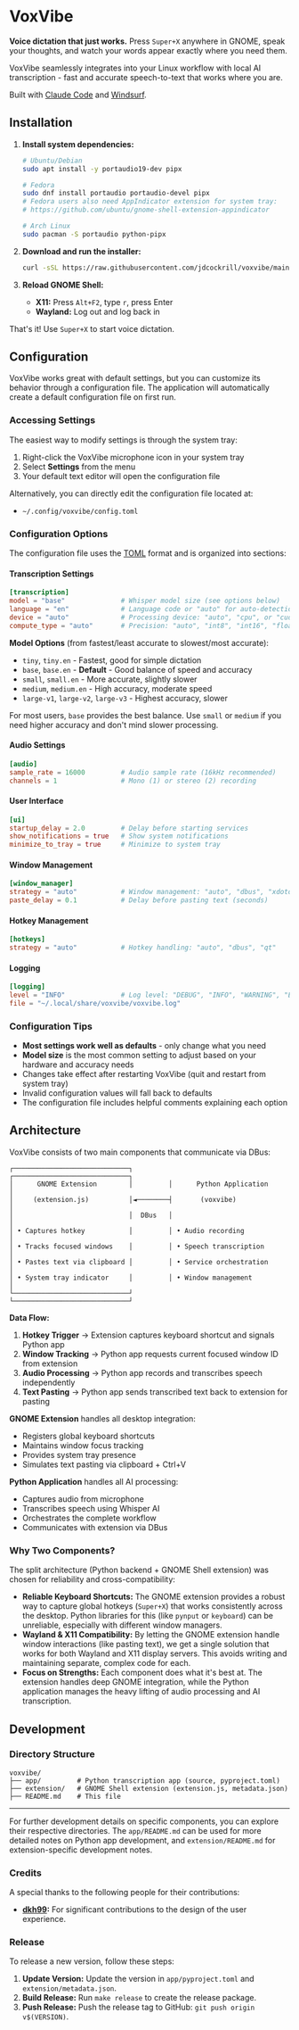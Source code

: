 # VoxVibe

**Voice dictation that just works.** Press `Super+X` anywhere in GNOME, speak your thoughts, and watch your words appear exactly where you need them.

VoxVibe seamlessly integrates into your Linux workflow with local AI transcription - fast and accurate speech-to-text that works where you are.

Built with [Claude Code](https://www.anthropic.com/claude-code) and [Windsurf](https://windsurf.com/).

## Installation

1. **Install system dependencies:**
   ```bash
   # Ubuntu/Debian
   sudo apt install -y portaudio19-dev pipx
   
   # Fedora
   sudo dnf install portaudio portaudio-devel pipx
   # Fedora users also need AppIndicator extension for system tray:
   # https://github.com/ubuntu/gnome-shell-extension-appindicator
   
   # Arch Linux
   sudo pacman -S portaudio python-pipx
   ```

2. **Download and run the installer:**
   ```bash
   curl -sSL https://raw.githubusercontent.com/jdcockrill/voxvibe/main/install.sh | bash
   ```

3. **Reload GNOME Shell:**
   - **X11:** Press `Alt+F2`, type `r`, press Enter
   - **Wayland:** Log out and log back in

That's it! Use `Super+X` to start voice dictation.

## Configuration

VoxVibe works great with default settings, but you can customize its behavior through a configuration file. The application will automatically create a default configuration file on first run.

### Accessing Settings

The easiest way to modify settings is through the system tray:
1. Right-click the VoxVibe microphone icon in your system tray
2. Select **Settings** from the menu
3. Your default text editor will open the configuration file

Alternatively, you can directly edit the configuration file located at:
- `~/.config/voxvibe/config.toml`

### Configuration Options

The configuration file uses the [TOML](https://toml.io) format and is organized into sections:

#### Transcription Settings
```toml
[transcription]
model = "base"              # Whisper model size (see options below)
language = "en"             # Language code or "auto" for auto-detection  
device = "auto"             # Processing device: "auto", "cpu", or "cuda"
compute_type = "auto"       # Precision: "auto", "int8", "int16", "float16", "float32"
```

**Model Options** (from fastest/least accurate to slowest/most accurate):
- `tiny`, `tiny.en` - Fastest, good for simple dictation
- `base`, `base.en` - **Default** - Good balance of speed and accuracy
- `small`, `small.en` - More accurate, slightly slower
- `medium`, `medium.en` - High accuracy, moderate speed
- `large-v1`, `large-v2`, `large-v3` - Highest accuracy, slower

For most users, `base` provides the best balance. Use `small` or `medium` if you need higher accuracy and don't mind slower processing.

#### Audio Settings
```toml
[audio]
sample_rate = 16000         # Audio sample rate (16kHz recommended)
channels = 1                # Mono (1) or stereo (2) recording
```

#### User Interface
```toml
[ui]
startup_delay = 2.0         # Delay before starting services
show_notifications = true   # Show system notifications
minimize_to_tray = true     # Minimize to system tray
```

#### Window Management
```toml
[window_manager]
strategy = "auto"           # Window management: "auto", "dbus", "xdotool"
paste_delay = 0.1           # Delay before pasting text (seconds)
```

#### Hotkey Management  
```toml
[hotkeys]
strategy = "auto"           # Hotkey handling: "auto", "dbus", "qt"
```

#### Logging
```toml
[logging]
level = "INFO"              # Log level: "DEBUG", "INFO", "WARNING", "ERROR"
file = "~/.local/share/voxvibe/voxvibe.log"
```

### Configuration Tips

- **Most settings work well as defaults** - only change what you need
- **Model size** is the most common setting to adjust based on your hardware and accuracy needs
- Changes take effect after restarting VoxVibe (quit and restart from system tray)
- Invalid configuration values will fall back to defaults
- The configuration file includes helpful comments explaining each option

## Architecture

VoxVibe consists of two main components that communicate via DBus:

```text
┌─────────────────────────────┐         ┌─────────────────────────────┐
│      GNOME Extension        │         │      Python Application     │
│     (extension.js)          │◄────────┤       (voxvibe)             │
│                             │  DBus   │                             │
│ • Captures hotkey           │         │ • Audio recording           │
│ • Tracks focused windows    │         │ • Speech transcription      │
│ • Pastes text via clipboard │         │ • Service orchestration     │
│ • System tray indicator     │         │ • Window management         │
└─────────────────────────────┘         └─────────────────────────────┘
```

**Data Flow:**
1. **Hotkey Trigger** → Extension captures keyboard shortcut and signals Python app
2. **Window Tracking** → Python app requests current focused window ID from extension  
3. **Audio Processing** → Python app records and transcribes speech independently
4. **Text Pasting** → Python app sends transcribed text back to extension for pasting

**GNOME Extension** handles all desktop integration:
- Registers global keyboard shortcuts
- Maintains window focus tracking
- Provides system tray presence
- Simulates text pasting via clipboard + Ctrl+V

**Python Application** handles all AI processing:
- Captures audio from microphone
- Transcribes speech using Whisper AI
- Orchestrates the complete workflow
- Communicates with extension via DBus

### Why Two Components?

The split architecture (Python backend + GNOME Shell extension) was chosen for reliability and cross-compatibility:

- **Reliable Keyboard Shortcuts:** The GNOME extension provides a robust way to capture global hotkeys (`Super+X`) that works consistently across the desktop. Python libraries for this (like `pynput` or `keyboard`) can be unreliable, especially with different window managers.
- **Wayland & X11 Compatibility:** By letting the GNOME extension handle window interactions (like pasting text), we get a single solution that works for both Wayland and X11 display servers. This avoids writing and maintaining separate, complex code for each.
- **Focus on Strengths:** Each component does what it's best at. The extension handles deep GNOME integration, while the Python application manages the heavy lifting of audio processing and AI transcription.

## Development

### Directory Structure

```text
voxvibe/
├── app/         # Python transcription app (source, pyproject.toml)
├── extension/   # GNOME Shell extension (extension.js, metadata.json)
├── README.md    # This file
```

---

For further development details on specific components, you can explore their respective directories.
The `app/README.md` can be used for more detailed notes on Python app development, and `extension/README.md` for extension-specific development notes.

### Credits

A special thanks to the following people for their contributions:

- **[dkh99](https://github.com/dkh99):** For significant contributions to the design of the user experience.

### Release

To release a new version, follow these steps:

1.  **Update Version:** Update the version in `app/pyproject.toml` and `extension/metadata.json`.
2.  **Build Release:** Run `make release` to create the release package.
3.  **Push Release:** Push the release tag to GitHub: `git push origin v$(VERSION)`.
